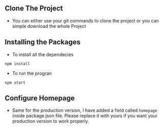 
## Clone The Project
- You can either use your git commands to clone the project or you can simple download the whole Project

## Installing the Packages
- To install all the dependecies
```
npm install
```

- To run the progran
```
npm start
```
## Configure Homepage
- Same for the production version, I have added a field called ```homepage``` inside package.json file. Please replace it with yours if you want your production version to work properly.


```

